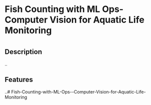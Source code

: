 # Fish Counting with ML Ops- Computer Vision for Aquatic Life Monitoring

#
#
## Description
..
## Features
..# Fish-Counting-with-ML-Ops--Computer-Vision-for-Aquatic-Life-Monitoring
